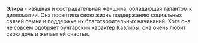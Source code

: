 **Элира** - изящная и сострадательная женщина, обладающая талантом к дипломатии. Она посвятила свою жизнь поддержанию социальных связей семьи и поддержке их благотворительных начинаний. Хотя она не совсем одобряет бунтарский характер Каэлиры, она очень любит свою дочь и желает ей счастья.
